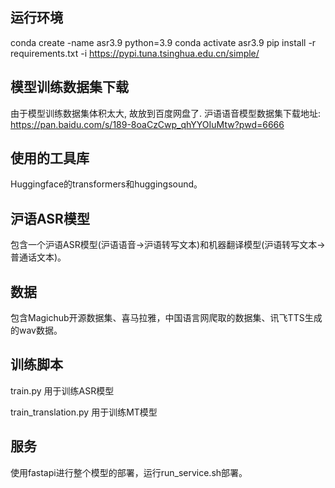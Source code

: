## 运行环境
conda create -name asr3.9 python=3.9
conda activate asr3.9
pip install -r requirements.txt -i https://pypi.tuna.tsinghua.edu.cn/simple/

## 模型训练数据集下载
由于模型训练数据集体积太大, 故放到百度网盘了.
沪语语音模型数据集下载地址:
https://pan.baidu.com/s/189-8oaCzCwp_qhYYOIuMtw?pwd=6666

## 使用的工具库
Huggingface的transformers和huggingsound。

## 沪语ASR模型
包含一个沪语ASR模型(沪语语音->沪语转写文本)和机器翻译模型(沪语转写文本->普通话文本)。

## 数据
包含Magichub开源数据集、喜马拉雅，中国语言网爬取的数据集、讯飞TTS生成的wav数据。

## 训练脚本
train.py 用于训练ASR模型

train_translation.py 用于训练MT模型

## 服务
使用fastapi进行整个模型的部署，运行run_service.sh部署。

